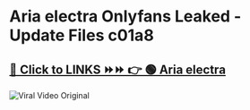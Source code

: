 
 # Aria electra Onlyfans Leaked - Update Files c01a8

## <h2><a href="https://clipsfans.com/Aria_electra&ref=git">🔗 Click to LINKS ⏩⏩ 👉 🟢 Aria electra </a></h2>

<a href="https://clipsfans.com/Aria_electra&ref=git" rel="nofollow" data-target="animated-image.originalLink"><img src="https://i.ibb.co.com/xMMVF88/686577567.gif" alt="Viral Video Original" style="max-width: 100%; display: inline-block;" data-target="animated-image.originalImage"></a>

